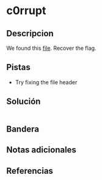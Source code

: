 # c0rrupt

## Descripcion
We found this [file](https://jupiter.challenges.picoctf.org/static/ab30fcb7d47364b4190a7d3d40edb551/mystery). Recover the flag.

## Pistas
- Try fixing the file header

## Solución

```
```

## Bandera

## Notas adicionales

## Referencias